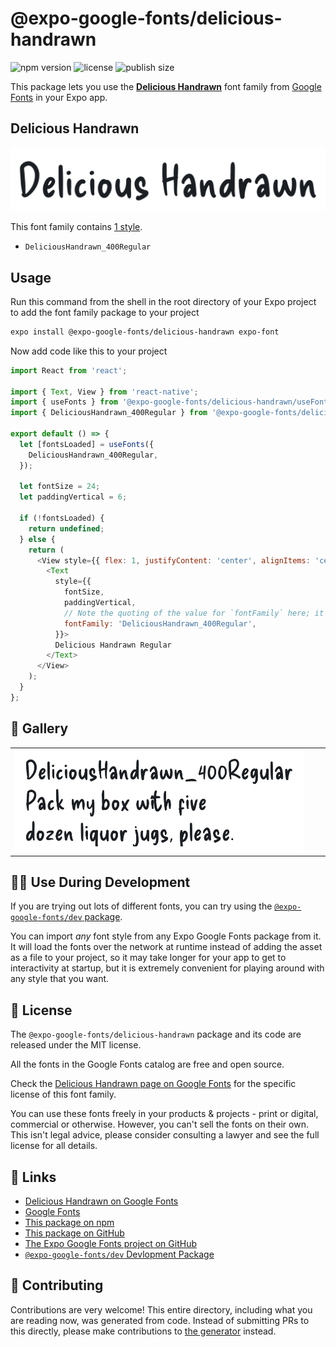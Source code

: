 # @expo-google-fonts/delicious-handrawn

![npm version](https://flat.badgen.net/npm/v/@expo-google-fonts/delicious-handrawn)
![license](https://flat.badgen.net/github/license/expo/google-fonts)
![publish size](https://flat.badgen.net/packagephobia/install/@expo-google-fonts/delicious-handrawn)

This package lets you use the [**Delicious Handrawn**](https://fonts.google.com/specimen/Delicious+Handrawn) font family from [Google Fonts](https://fonts.google.com/) in your Expo app.

## Delicious Handrawn

![Delicious Handrawn](./font-family.png)

This font family contains [1 style](#-gallery).

- `DeliciousHandrawn_400Regular`

## Usage

Run this command from the shell in the root directory of your Expo project to add the font family package to your project
```sh
expo install @expo-google-fonts/delicious-handrawn expo-font
```

Now add code like this to your project
```js
import React from 'react';

import { Text, View } from 'react-native';
import { useFonts } from '@expo-google-fonts/delicious-handrawn/useFonts';
import { DeliciousHandrawn_400Regular } from '@expo-google-fonts/delicious-handrawn/400Regular';

export default () => {
  let [fontsLoaded] = useFonts({
    DeliciousHandrawn_400Regular,
  });

  let fontSize = 24;
  let paddingVertical = 6;

  if (!fontsLoaded) {
    return undefined;
  } else {
    return (
      <View style={{ flex: 1, justifyContent: 'center', alignItems: 'center' }}>
        <Text
          style={{
            fontSize,
            paddingVertical,
            // Note the quoting of the value for `fontFamily` here; it expects a string!
            fontFamily: 'DeliciousHandrawn_400Regular',
          }}>
          Delicious Handrawn Regular
        </Text>
      </View>
    );
  }
};

```

## 🔡 Gallery


||||
|-|-|-|
|![DeliciousHandrawn_400Regular](./DeliciousHandrawn_400Regular.ttf.png)||||


## 👩‍💻 Use During Development

If you are trying out lots of different fonts, you can try using the [`@expo-google-fonts/dev` package](https://github.com/expo/google-fonts/tree/master/font-packages/dev#readme).

You can import *any* font style from any Expo Google Fonts package from it. It will load the fonts
over the network at runtime instead of adding the asset as a file to your project, so it may take longer
for your app to get to interactivity at startup, but it is extremely convenient
for playing around with any style that you want.

## 📖 License

The `@expo-google-fonts/delicious-handrawn` package and its code are released under the MIT license.

All the fonts in the Google Fonts catalog are free and open source.

Check the [Delicious Handrawn page on Google Fonts](https://fonts.google.com/specimen/Delicious+Handrawn) for the specific license of this font family.

You can use these fonts freely in your products & projects - print or digital, commercial or otherwise. However, you can't sell the fonts on their own. This isn't legal advice, please consider consulting a lawyer and see the full license for all details.

## 🔗 Links

- [Delicious Handrawn on Google Fonts](https://fonts.google.com/specimen/Delicious+Handrawn)
- [Google Fonts](https://fonts.google.com/)
- [This package on npm](https://www.npmjs.com/package/@expo-google-fonts/delicious-handrawn)
- [This package on GitHub](https://github.com/expo/google-fonts/tree/master/font-packages/delicious-handrawn)
- [The Expo Google Fonts project on GitHub](https://github.com/expo/google-fonts)
- [`@expo-google-fonts/dev` Devlopment Package](https://github.com/expo/google-fonts/tree/master/font-packages/dev)

## 🤝 Contributing

Contributions are very welcome! This entire directory, including what you are reading now, was generated from code. Instead of submitting PRs to this directly, please make contributions to [the generator](https://github.com/expo/google-fonts/tree/master/packages/generator) instead.
